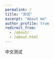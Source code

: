 ```yaml
---
permalink: /
title: "测试"
excerpt: "About me"
author_profile: true
redirect_from: 
  - /about/
  - /about.html
---
```


中文测试

